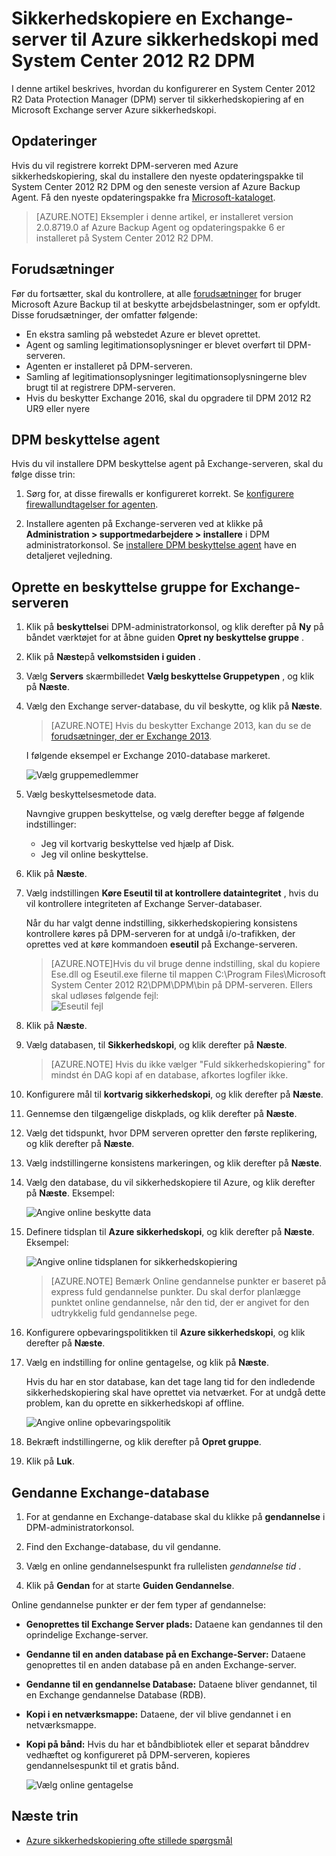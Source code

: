 <properties
    pageTitle="Sikkerhedskopiere en Exchange-server til Azure sikkerhedskopi med System Center 2012 R2 DPM | Microsoft Azure"
    description="Lær, hvordan du sikkerhedskopiere en Exchange-server til Azure sikkerhedskopi ved hjælp af System Center 2012 R2 DPM"
    services="backup"
    documentationCenter=""
    authors="MaanasSaran"
    manager="NKolli1"
    editor=""/>

<tags
    ms.service="backup"
    ms.workload="storage-backup-recovery"
    ms.tgt_pltfrm="na"
    ms.devlang="na"
    ms.topic="article"
    ms.date="08/15/2016"
    ms.author="anuragm;jimpark;delhan;trinadhk;markgal"/>


# <a name="back-up-an-exchange-server-to-azure-backup-with-system-center-2012-r2-dpm"></a>Sikkerhedskopiere en Exchange-server til Azure sikkerhedskopi med System Center 2012 R2 DPM
I denne artikel beskrives, hvordan du konfigurerer en System Center 2012 R2 Data Protection Manager (DPM) server til sikkerhedskopiering af en Microsoft Exchange server Azure sikkerhedskopi.  

## <a name="updates"></a>Opdateringer
Hvis du vil registrere korrekt DPM-serveren med Azure sikkerhedskopiering, skal du installere den nyeste opdateringspakke til System Center 2012 R2 DPM og den seneste version af Azure Backup Agent. Få den nyeste opdateringspakke fra [Microsoft-kataloget](http://catalog.update.microsoft.com/v7/site/Search.aspx?q=System%20Center%202012%20R2%20Data%20protection%20manager).

>[AZURE.NOTE] Eksempler i denne artikel, er installeret version 2.0.8719.0 af Azure Backup Agent og opdateringspakke 6 er installeret på System Center 2012 R2 DPM.

## <a name="prerequisites"></a>Forudsætninger
Før du fortsætter, skal du kontrollere, at alle [forudsætninger](backup-azure-dpm-introduction.md#prerequisites) for bruger Microsoft Azure Backup til at beskytte arbejdsbelastninger, som er opfyldt. Disse forudsætninger, der omfatter følgende:

- En ekstra samling på webstedet Azure er blevet oprettet.
- Agent og samling legitimationsoplysninger er blevet overført til DPM-serveren.
- Agenten er installeret på DPM-serveren.
- Samling af legitimationsoplysninger legitimationsoplysningerne blev brugt til at registrere DPM-serveren.
- Hvis du beskytter Exchange 2016, skal du opgradere til DPM 2012 R2 UR9 eller nyere

## <a name="dpm-protection-agent"></a>DPM beskyttelse agent  
Hvis du vil installere DPM beskyttelse agent på Exchange-serveren, skal du følge disse trin:

1. Sørg for, at disse firewalls er konfigureret korrekt. Se [konfigurere firewallundtagelser for agenten](https://technet.microsoft.com/library/Hh758204.aspx).

2. Installere agenten på Exchange-serveren ved at klikke på **Administration > supportmedarbejdere > installere** i DPM administratorkonsol. Se [installere DPM beskyttelse agent](https://technet.microsoft.com/library/hh758186.aspx?f=255&MSPPError=-2147217396) have en detaljeret vejledning.

## <a name="create-a-protection-group-for-the-exchange-server"></a>Oprette en beskyttelse gruppe for Exchange-serveren

1. Klik på **beskyttelse**i DPM-administratorkonsol, og klik derefter på **Ny** på båndet værktøjet for at åbne guiden **Opret ny beskyttelse gruppe** .

2. Klik på **Næste**på **velkomstsiden i guiden** .

3. Vælg **Servers** skærmbilledet **Vælg beskyttelse Gruppetypen** , og klik på **Næste**.

4. Vælg den Exchange server-database, du vil beskytte, og klik på **Næste**.

    >[AZURE.NOTE] Hvis du beskytter Exchange 2013, kan du se de [forudsætninger, der er Exchange 2013](https://technet.microsoft.com/library/dn751029.aspx).

    I følgende eksempel er Exchange 2010-database markeret.

    ![Vælg gruppemedlemmer](./media/backup-azure-backup-exchange-server/select-group-members.png)

5. Vælg beskyttelsesmetode data.

    Navngive gruppen beskyttelse, og vælg derefter begge af følgende indstillinger:

    - Jeg vil kortvarig beskyttelse ved hjælp af Disk.
    - Jeg vil online beskyttelse.

6. Klik på **Næste**.

7. Vælg indstillingen **Køre Eseutil til at kontrollere dataintegritet** , hvis du vil kontrollere integriteten af Exchange Server-databaser.

    Når du har valgt denne indstilling, sikkerhedskopiering konsistens kontrollere køres på DPM-serveren for at undgå i/o-trafikken, der oprettes ved at køre kommandoen **eseutil** på Exchange-serveren.

    >[AZURE.NOTE]Hvis du vil bruge denne indstilling, skal du kopiere Ese.dll og Eseutil.exe filerne til mappen C:\Program Files\Microsoft System Center 2012 R2\DPM\DPM\bin på DPM-serveren. Ellers skal udløses følgende fejl:  
    ![Eseutil fejl](./media/backup-azure-backup-exchange-server/eseutil-error.png)

8. Klik på **Næste**.

9. Vælg databasen, til **Sikkerhedskopi**, og klik derefter på **Næste**.

    >[AZURE.NOTE] Hvis du ikke vælger "Fuld sikkerhedskopiering" for mindst én DAG kopi af en database, afkortes logfiler ikke.

10. Konfigurere mål til **kortvarig sikkerhedskopi**, og klik derefter på **Næste**.

11. Gennemse den tilgængelige diskplads, og klik derefter på **Næste**.

12. Vælg det tidspunkt, hvor DPM serveren opretter den første replikering, og klik derefter på **Næste**.

13. Vælg indstillingerne konsistens markeringen, og klik derefter på **Næste**.

14. Vælg den database, du vil sikkerhedskopiere til Azure, og klik derefter på **Næste**. Eksempel:

    ![Angive online beskytte data](./media/backup-azure-backup-exchange-server/specify-online-protection-data.png)

15. Definere tidsplan til **Azure sikkerhedskopi**, og klik derefter på **Næste**. Eksempel:

    ![Angive online tidsplanen for sikkerhedskopiering](./media/backup-azure-backup-exchange-server/specify-online-backup-schedule.png)

    >[AZURE.NOTE] Bemærk Online gendannelse punkter er baseret på express fuld gendannelse punkter. Du skal derfor planlægge punktet online gendannelse, når den tid, der er angivet for den udtrykkelig fuld gendannelse pege.

16. Konfigurere opbevaringspolitikken til **Azure sikkerhedskopi**, og klik derefter på **Næste**.

17. Vælg en indstilling for online gentagelse, og klik på **Næste**.

    Hvis du har en stor database, kan det tage lang tid for den indledende sikkerhedskopiering skal have oprettet via netværket. For at undgå dette problem, kan du oprette en sikkerhedskopi af offline.  

    ![Angive online opbevaringspolitik](./media/backup-azure-backup-exchange-server/specify-online-retention-policy.png)

18. Bekræft indstillingerne, og klik derefter på **Opret gruppe**.

19. Klik på **Luk**.

## <a name="recover-the-exchange-database"></a>Gendanne Exchange-database

1. For at gendanne en Exchange-database skal du klikke på **gendannelse** i DPM-administratorkonsol.

2. Find den Exchange-database, du vil gendanne.

3. Vælg en online gendannelsespunkt fra rullelisten *gendannelse tid* .

4. Klik på **Gendan** for at starte **Guiden Gendannelse**.

Online gendannelse punkter er der fem typer af gendannelse:

- **Genoprettes til Exchange Server plads:** Dataene kan gendannes til den oprindelige Exchange-server.
- **Gendanne til en anden database på en Exchange-Server:** Dataene genoprettes til en anden database på en anden Exchange-server.
- **Gendanne til en gendannelse Database:** Dataene bliver gendannet, til en Exchange gendannelse Database (RDB).
- **Kopi i en netværksmappe:** Dataene, der vil blive gendannet i en netværksmappe.
- **Kopi på bånd:** Hvis du har et båndbibliotek eller et separat bånddrev vedhæftet og konfigureret på DPM-serveren, kopieres gendannelsespunkt til et gratis bånd.

    ![Vælg online gentagelse](./media/backup-azure-backup-exchange-server/choose-online-replication.png)

## <a name="next-steps"></a>Næste trin

- [Azure sikkerhedskopiering ofte stillede spørgsmål](backup-azure-backup-faq.md)
